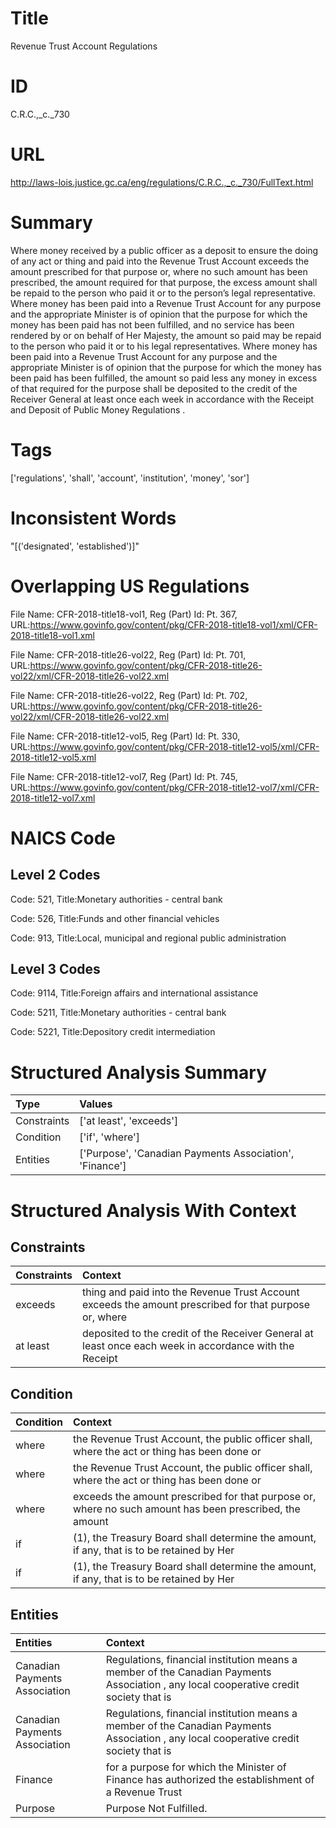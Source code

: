 # Title
Revenue Trust Account Regulations


# ID
C.R.C.,_c._730

# URL
http://laws-lois.justice.gc.ca/eng/regulations/C.R.C.,_c._730/FullText.html


# Summary
Where money received by a public officer as a deposit to ensure the doing of any act or thing and paid into the Revenue Trust Account exceeds the amount prescribed for that purpose or, where no such amount has been prescribed, the amount required for that purpose, the excess amount shall be repaid to the person who paid it or to the person’s legal representative.
Where money has been paid into a Revenue Trust Account for any purpose and the appropriate Minister is of opinion that the purpose for which the money has been paid has not been fulfilled, and no service has been rendered by or on behalf of Her Majesty, the amount so paid may be repaid to the person who paid it or to his legal representatives.
Where money has been paid into a Revenue Trust Account for any purpose and the appropriate Minister is of opinion that the purpose for which the money has been paid has been fulfilled, the amount so paid less any money in excess of that required for the purpose shall be deposited to the credit of the Receiver General at least once each week in accordance with the  Receipt and Deposit of Public Money Regulations .


# Tags
['regulations', 'shall', 'account', 'institution', 'money', 'sor']


# Inconsistent Words
"[('designated', 'established')]"


# Overlapping US Regulations
File Name: CFR-2018-title18-vol1, Reg (Part) Id: Pt. 367, URL:https://www.govinfo.gov/content/pkg/CFR-2018-title18-vol1/xml/CFR-2018-title18-vol1.xml

File Name: CFR-2018-title26-vol22, Reg (Part) Id: Pt. 701, URL:https://www.govinfo.gov/content/pkg/CFR-2018-title26-vol22/xml/CFR-2018-title26-vol22.xml

File Name: CFR-2018-title26-vol22, Reg (Part) Id: Pt. 702, URL:https://www.govinfo.gov/content/pkg/CFR-2018-title26-vol22/xml/CFR-2018-title26-vol22.xml

File Name: CFR-2018-title12-vol5, Reg (Part) Id: Pt. 330, URL:https://www.govinfo.gov/content/pkg/CFR-2018-title12-vol5/xml/CFR-2018-title12-vol5.xml

File Name: CFR-2018-title12-vol7, Reg (Part) Id: Pt. 745, URL:https://www.govinfo.gov/content/pkg/CFR-2018-title12-vol7/xml/CFR-2018-title12-vol7.xml




# NAICS Code
## Level 2 Codes
Code: 521, Title:Monetary authorities - central bank

Code: 526, Title:Funds and other financial vehicles

Code: 913, Title:Local, municipal and regional public administration




## Level 3 Codes
Code: 9114, Title:Foreign affairs and international assistance

Code: 5211, Title:Monetary authorities - central bank

Code: 5221, Title:Depository credit intermediation







# Structured Analysis Summary
| Type        | Values                                                  |
|:------------|:--------------------------------------------------------|
| Constraints | ['at least', 'exceeds']                                 |
| Condition   | ['if', 'where']                                         |
| Entities    | ['Purpose', 'Canadian Payments Association', 'Finance'] |


# Structured Analysis With Context
 


## Constraints
| Constraints   | Context                                                                                                |
|:--------------|:-------------------------------------------------------------------------------------------------------|
| exceeds       | thing and paid into the Revenue Trust Account exceeds the amount prescribed for that purpose or, where |
| at least      | deposited to the credit of the Receiver General at least once each week in accordance with the Receipt |


## Condition
| Condition   | Context                                                                                                 |
|:------------|:--------------------------------------------------------------------------------------------------------|
| where       | the Revenue Trust Account, the public officer shall, where  the act or thing has been done or           |
| where       | the Revenue Trust Account, the public officer shall, where  the act or thing has been done or           |
| where       | exceeds the amount prescribed for that purpose or, where no such amount has been prescribed, the amount |
| if          | (1), the Treasury Board shall determine the amount, if any, that is to be retained by Her               |
| if          | (1), the Treasury Board shall determine the amount, if any, that is to be retained by Her               |


## Entities
| Entities                      | Context                                                                                                                               |
|:------------------------------|:--------------------------------------------------------------------------------------------------------------------------------------|
| Canadian Payments Association | Regulations, financial institution means a member of the Canadian Payments Association , any local cooperative credit society that is |
| Canadian Payments Association | Regulations, financial institution means a member of the Canadian Payments Association , any local cooperative credit society that is |
| Finance                       | for a purpose for which the Minister of Finance has authorized the establishment of a Revenue Trust                                   |
| Purpose                       | Purpose  Not Fulfilled.                                                                                                               |


